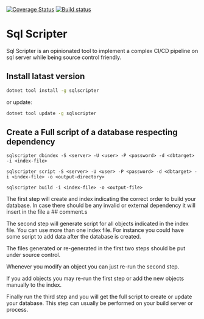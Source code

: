 
[![Coverage Status](https://coveralls.io/repos/github/aseduto/sqlscript/badge.svg?branch=master)](https://coveralls.io/github/aseduto/sqlscript?branch=master) [![Build status](https://ci.appveyor.com/api/projects/status/6qbt7d22pwut27t6?svg=true)](https://ci.appveyor.com/project/aseduto/sqlscript)


# Sql Scripter

Sql Scripter is an opinionated tool to implement a complex CI/CD pipeline on sql server while being source control friendly.

## Install latast version

```bash
dotnet tool install -g sqlscripter
```

or update:

```bash
dotnet tool update -g sqlscripter
```


## Create a Full script of a database respecting dependency

```
sqlscripter dbindex -S <server> -U <user> -P <password> -d <dbtarget> -i <index-file> 
```

```
sqlscripter script -S <server> -U <user> -P <password> -d <dbtarget> -i <index-file> -o <output-directory>
```

```
sqlscripter build -i <index-file> -o <output-file>
```

The first step will create and index indicating the correct order to build your database.
In case there should be any invalid or external dependency it will insert in the file a ## comment.s


The second step will generate script for all objects indicated in the index file. You can use more than one index file. For instance you could have some script to add data after the database is created.

The files generated or re-generated in the first two steps should be put under source control.

Whenever you modify an object you can just re-run the second step.

If you add objects you may re-run the first step or add the new objects manually to the index.

Finally run the third step and you will get the full script to create or update your database. This step can usually be performed on your build server or process.

## 

